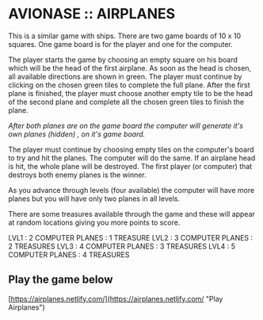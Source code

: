 # AVIONASE :: AIRPLANES

This is a similar game with ships. There are two game boards of 10 x 10 squares.
One game board is for the player and one for the computer.

The player starts the game by choosing an empty square on his board which will be the head of the first airplane. As soon as the head is chosen, all available directions are shown in green. The player must continue by clicking on the chosen green tiles to complete the full plane. After the first plane is finished, the player must choose another empty tile to be the head of the second plane and complete all the chosen green tiles to finish the plane.

_After both planes are on the game board the computer will generate it's own planes (hidden) , on it's game board._

The player must continue by choosing empty tiles on the computer's board to try and hit the planes. The computer will do the same. If an airplane head is hit, the whole plane will be destroyed. The first player (or computer) that destroys both enemy planes is the winner.

As you advance through levels (four available) the computer will have more planes but you will have only two planes in all levels.

There are some treasures available through the game and these will appear at random locations giving you more points to score.

LVL1 : 2 COMPUTER PLANES : 1 TREASURE
LVL2 : 3 COMPUTER PLANES : 2 TREASURES
LVL3 : 4 COMPUTER PLANES : 3 TREASURES
LVL4 : 5 COMPUTER PLANES : 4 TREASURES

## Play the game below

[https://airplanes.netlify.com/](https://airplanes.netlify.com/ "Play Airplanes")
